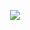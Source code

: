 <p align="center">
  <!-- Typing SVG by DenverCoder1 - https://github.com/DenverCoder1/readme-typing-svg -->
  <a href="https://github.com/da2space/readme-typing-svg">
    <img src="https://readme-typing-svg.demolab.com/?lines=%20Web%20and%20app%20developer;Experienced%20editor;Always%20learning%20new%20things&font=Fira%20Code&center=true&width=440&height=45&color=F70C0CFF&vCenter=true&pause=1000&size=22" /></a>
</p>

